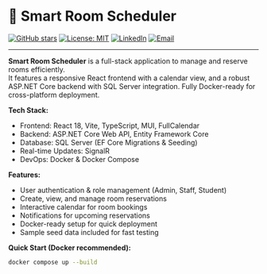 # 🏢 Smart Room Scheduler

[![GitHub stars](https://img.shields.io/github/stars/eh3p/SmartRoomScheduler?style=social)](https://github.com/eh3p/SmartRoomScheduler/stargazers)
[![License: MIT](https://img.shields.io/badge/License-MIT-green)](LICENSE)
[![LinkedIn](https://img.shields.io/badge/LinkedIn-Ehab%20Ashraf-blue?logo=linkedin)](https://www.linkedin.com/in/ehab-ashraf-9a43a9283/)
[![Email](https://img.shields.io/badge/Email-ehabashraf1667@gmail.com-red?logo=gmail)](mailto:ehabashraf1667@gmail.com)

---

**Smart Room Scheduler** is a full-stack application to manage and reserve rooms efficiently.  
It features a responsive React frontend with a calendar view, and a robust ASP.NET Core backend with SQL Server integration. Fully Docker-ready for cross-platform deployment.

**Tech Stack:**

- Frontend: React 18, Vite, TypeScript, MUI, FullCalendar  
- Backend: ASP.NET Core Web API, Entity Framework Core  
- Database: SQL Server (EF Core Migrations & Seeding)  
- Real-time Updates: SignalR  
- DevOps: Docker & Docker Compose  

**Features:**

- User authentication & role management (Admin, Staff, Student)  
- Create, view, and manage room reservations  
- Interactive calendar for room bookings  
- Notifications for upcoming reservations  
- Docker-ready setup for quick deployment  
- Sample seed data included for fast testing  

**Quick Start (Docker recommended):**

```bash
docker compose up --build

